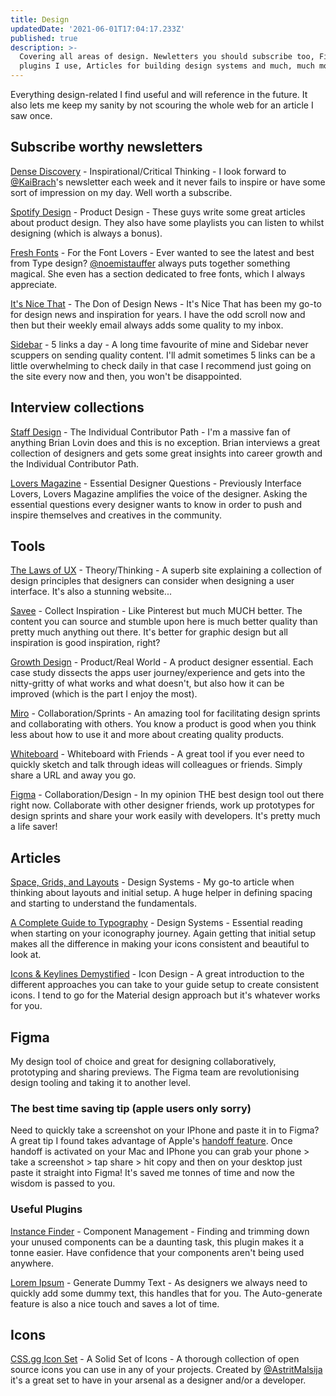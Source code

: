 ```yaml
---
title: Design
updatedDate: '2021-06-01T17:04:17.233Z'
published: true
description: >-
  Covering all areas of design. Newletters you should subscribe too, Figma
  plugins I use, Articles for building design systems and much, much more.
---
```


Everything design-related I find useful and will reference in the future. It also lets me keep my sanity by not scouring the whole web for an article I saw once.

## Subscribe worthy newsletters

[Dense Discovery](https://www.densediscovery.com/) - Inspirational/Critical Thinking - I look forward to [@KaiBrach](https://twitter.com/kaibrach)'s newsletter each week and it never fails to inspire or have some sort of impression on my day. Well worth a subscribe.

[Spotify Design](https://spotify.design/) - Product Design - These guys write some great articles about product design. They also have some playlists you can listen to whilst designing (which is always a bonus).

[Fresh Fonts](https://www.getrevue.co/profile/freshfonts) - For the Font Lovers - Ever wanted to see the latest and best from Type design? [@noemistauffer](https://twitter.com/noemistauffer) always puts together something magical. She even has a section dedicated to free fonts, which I always appreciate.

[It's Nice That](https://www.itsnicethat.com/newsletters) - The Don of Design News - It's Nice That has been my go-to for design news and inspiration for years. I have the odd scroll now and then but their weekly email always adds some quality to my inbox.

[Sidebar](https://sidebar.io/) - 5 links a day - A long time favourite of mine and Sidebar never scuppers on sending quality content. I'll admit sometimes 5 links can be a little overwhelming to check daily in that case I recommend just going on the site every now and then, you won't be disappointed.

## Interview collections

[Staff Design](https://staff.design) - The Individual Contributor Path - I'm a massive fan of anything Brian Lovin does and this is no exception. Brian interviews a great collection of designers and gets some great insights into career growth and the Individual Contributor Path.

[Lovers Magazine](https://www.loversmagazine.com/) - Essential Designer Questions - Previously Interface Lovers, Lovers Magazine amplifies the voice of the designer. Asking the essential questions every designer wants to know in order to push and inspire themselves and creatives in the community.

## Tools

[The Laws of UX](https://lawsofux.com/) - Theory/Thinking - A superb site explaining a collection of design principles that designers can consider when designing a user interface. It's also a stunning website...

[Savee](https://savee.it/) - Collect Inspiration - Like Pinterest but much MUCH better. The content you can source and stumble upon here is much better quality than pretty much anything out there. It's better for graphic design but all inspiration is good inspiration, right?

[Growth Design](https://growth.design/case-studies/) - Product/Real World - A product designer essential. Each case study dissects the apps user journey/experience and gets into the nitty-gritty of what works and what doesn't, but also how it can be improved (which is the part I enjoy the most).

[Miro](https://miro.com) - Collaboration/Sprints - An amazing tool for facilitating design sprints and collaborating with others. You know a product is good when you think less about how to use it and more about creating quality products.

[Whiteboard](https://witeboard.com/) - Whiteboard with Friends - A great tool if you ever need to quickly sketch and talk through ideas will colleagues or friends. Simply share a URL and away you go.

[Figma](https://www.figma.com) - Collaboration/Design - In my opinion THE best design tool out there right now. Collaborate with other designer friends, work up prototypes for design sprints and share your work easily with developers. It's pretty much a life saver!

## Articles

[Space, Grids, and Layouts](https://www.designsystems.com/space-grids-and-layouts/) - Design Systems - My go-to article when thinking about layouts and initial setup. A huge helper in defining spacing and starting to understand the fundamentals.

[A Complete Guide to Typography](https://www.designsystems.com/iconography-guide/) - Design Systems - Essential reading when starting on your iconography journey. Again getting that initial setup makes all the difference in making your icons consistent and beautiful to look at.

[Icons & Keylines Demystified](https://medium.com/@minoraxis/icon-grids-keylines-demystified-5a228fe08cfd) - Icon Design - A great introduction to the different approaches you can take to your guide setup to create consistent icons. I tend to go for the Material design approach but it's whatever works for you.

## Figma

My design tool of choice and great for designing collaboratively, prototyping and sharing previews. The Figma team are revolutionising design tooling and taking it to another level.

### The best time saving tip (apple users only sorry)

Need to quickly take a screenshot on your IPhone and paste it in to Figma? A great tip I found takes advantage of Apple's [handoff feature](https://support.apple.com/en-gb/HT209455). Once handoff is activated on your Mac and IPhone you can grab your phone > take a screenshot > tap share > hit copy and then on your desktop just paste it straight into Figma! It's saved me tonnes of time and now the wisdom is passed to you.

### Useful Plugins

[Instance Finder](https://www.figma.com/community/plugin/741895659787979282) - Component Management - Finding and trimming down your unused components can be a daunting task, this plugin makes it a tonne easier. Have confidence that your components aren't being used anywhere.

[Lorem Ipsum](https://www.figma.com/community/plugin/736000994034548392/Lorem-ipsum) - Generate Dummy Text - As designers we always need to quickly add some dummy text, this handles that for you. The Auto-generate feature is also a nice touch and saves a lot of time.

## Icons

[CSS.gg Icon Set](https://css.gg/) - A Solid Set of Icons - A thorough collection of open source icons you can use in any of your projects. Created by [@AstritMalsija](https://twitter.com/astritmalsija) it's a great set to have in your arsenal as a designer and/or a developer.
